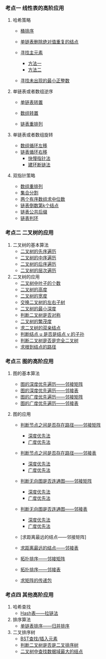 ### 考点一 线性表的高阶应用

1. 哈希策略

   - [桶排序](./bucket_sort)

   - [单链表删除绝对值重复的结点](./linklist_delete_dup)
   - [寻找主元素](find_major_data)
     - [方法一](find_major_data/find_major_data1.cpp)
     - [方法二](find_major_data/find_major_data2.cpp)

   - [寻找未出现的最小正整数](./find_miss_min)

2. 单链表或者数组逆序

   - [单链表转置](./linklist_reverse)

   - [数组转置](./sqlist_reverse)

   - [链表重排列](./linklist_rearrange)

3. 单链表或者数组旋转

   - [数组循环左移 ](./array_left_rotate)
   - [链表循环右移 ](./linklist_right_rotate)
     - [快慢指针法](./linklist_right_rotate/linklist_right_rotate1.cpp)
     - [建环断链法](./linklist_right_rotate/linklist_right_rotate2.cpp)

4. 双指针策略

   - [数组重排列](./array_rearrange)
   - [集合分割](./set_partition)
   - [两个有序数组求中位数](./median)
   - [链表倒数第k个结点](./linklist_last_kth)
   - [链表公共后缀](./linklist_find_suffix)
   - [链表判环](./linklist_has_cycle)



### 考点二 二叉树的应用

1. 二叉树的基本算法
   - [二叉树的先序遍历](./bitree)
   - [二叉树的中序遍历](./bitree)
   - [二叉树的后序遍历](./bitree)
   - [二叉树的层次遍历](./bitree)
2. 二叉树的应用
   - [二叉树中叶子的个数](./bitree_leaf_cnt)
   - [二叉树的高度](./bitree_depth)
   - [二叉树的宽度](./bitree_width)
   - [交换二叉树的左右子树 ](./bitree_exchange)
   - [二叉树的最小深度](./bitree_min_depth)
   - [判断二叉树是否对称](./bitree_symmetric)
   - [二叉树的繁茂度](./bitree_lush)
   - [求二叉树的双亲结点](./bitree_find_parent)
   - [判断结点 u 是否是结点 v 的子孙](./decendant)
   - [判断二叉树是否是完全二叉树](./bitree_complete_bitree)
   - [求根到结点的路径](./bitree_path)



### 考点三 图的高阶应用

1. 图的基本算法

   - [图的深度优先遍历——邻接矩阵](./mgraph_dfs)
   - [图的深度优先遍历——邻接表](./algraph_dfs)
   - [图的广度优先遍历——邻接矩阵](./mgraph_bfs)
   - [图的广度优先遍历——邻接表](./algraph_bfs)

2. 图的应用

   - [判断节点之间是否存在路径——邻接矩阵]()
     - [深度优先法](./mgraph_has_path_dfs)
     - [广度优先法](./mgraph_has_path_bfs)
   - [判断节点之间是否存在路径——邻接表]()
     - [深度优先法](./algraph_has_path_dfs)
     - [广度优先法](./algraph_has_path_bfs)
   - [判断无向图是否连通图——邻接矩阵]()
     - [深度优先法](./mgraph_connected_dfs)
     - [广度优先法](./mgraph_connected_bfs)
   - [判断无向图是否连通图——邻接表]()
     - [深度优先法](./algraph_connected_dfs)
     - [广度优先法](./algraph_connected_bfs)

   - [求距离最远的结点——邻接矩阵]
   - [求距离最远的结点——邻接表](./algraph_farthest)
   - [拓扑排序——邻接矩阵](./mgraph_topologic_sort)
   - [拓扑排序——邻接表](./algraph_topologic_sort)
   - [求矩阵的传递包](./change)



### 考点四 其他高阶应用

1. 哈希查找
   - [Hash表——拉链法](./hash_table)
2. 排序算法
   - [单链表排序——归并排序](./linklist_sort)
3. 二叉排序树
   - [BST查找/插入元素](./bst_search_insert)
   - [判断二叉树是否是二叉排序树](./bitree_is_bst)
   - [二叉树中查找数据域最大的结点](./bitree_find_max)